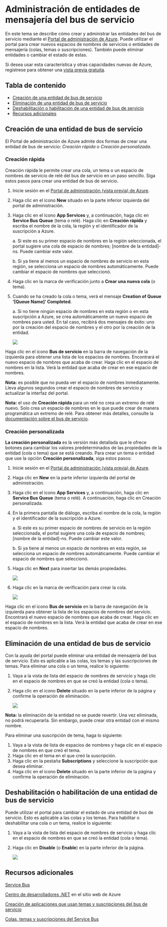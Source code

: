 <properties linkid="service-bus-manage-messaging-entitites" urlDisplayName="Traffic Manager" pageTitle="Manage Service Bus Messaging Entities - Azure" metaKeywords="" description="Learn how to create and manage your Service Bus entities using the Azure Management Portal." metaCanonical="" disqusComments="1" umbracoNaviHide="1" services="service-bus" documentationCenter="" title="How to Manage Service Bus Messaging Entities" authors="" solutions="" />

Administración de entidades de mensajería del bus de servicio
=============================================================

En este tema se describe cómo crear y administrar las entidades del bus de servicio mediante el [Portal de administración de Azure](http://manage.windowsazure.com). Puede utilizar el portal para crear nuevos espacios de nombres de servicios o entidades de mensajería (colas, temas o suscripciones). También puede eliminar entidades o cambiar el estado de estas.

Si desea usar esta característica y otras capacidades nuevas de Azure, regístrese para obtener una [vista previa gratuita](https://account.windowsazure.com/PreviewFeatures).

Tabla de contenido
------------------

-   [Creación de una entidad de bus de servicio](#create)
-   [Eliminación de una entidad de bus de servicio](#delete)
-   [Deshabilitación o habilitación de una entidad de bus de servicio](#disableenable)
-   [Recursos adicionales](#seealso)

Creación de una entidad de bus de servicio
------------------------------------------

El Portal de administración de Azure admite dos formas de crear una entidad de bus de servicio: *Creación rápida* o *Creación personalizada*.

### Creación rápida

Creación rápida le permite crear una cola, un tema o un espacio de nombres de servicio de relé del bus de servicio en un paso sencillo. Siga estos pasos para crear una entidad de bus de servicio.

1.  Inicie sesión en el [Portal de administración (vista previa) de Azure](http://manage.windowsazure.com).
2.  Haga clic en el icono **New** situado en la parte inferior izquierda del portal de administración.
3.  Haga clic en el icono **App Services** y, a continuación, haga clic en **Service Bus Queue** (tema o relé). Haga clic en **Creación rápida** y escriba el nombre de la cola, la región y el identificador de la suscripción a Azure.

    a. Si este es su primer espacio de nombres en la región seleccionada, el portal sugiere una cola de espacio de nombres; [nombre de la entidad]-ns. Puede cambiar este valor.

    b. Si ya tiene al menos un espacio de nombres de servicio en esta región, se selecciona un espacio de nombres automáticamente. Puede cambiar el espacio de nombres que seleccionó.

4.  Haga clic en la marca de verificación junto a **Crear una nueva cola** (o tema).
5.  Cuando se ha creado la cola o tema, verá el mensaje **Creation of Queue ‘[Queue Name]’ Completed**.

    a. Si no tiene ningún espacio de nombres en esta región o en esta suscripción a Azure, se crea automáticamente un nuevo espacio de nombres para usted. En tal caso, recibirá dos mensajes de éxito: uno por la creación del espacio de nombres y el otro por la creación de la entidad.

    ![](./media/service-bus-manage-message-entities/QueueQuickCreate.png)

Haga clic en el icono **Bus de servicio** en la barra de navegación de la izquierda para obtener una lista de los espacios de nombres. Encontrará el nuevo espacio de nombres que acaba de crear. Haga clic en el espacio de nombres en la lista. Verá la entidad que acaba de crear en ese espacio de nombres.

**Nota:** es posible que no pueda ver el espacio de nombres inmediatamente. Lleva algunos segundos crear el espacio de nombres de servicio y actualizar la interfaz del portal.

**Nota:** el uso de **Creación rápida** para un relé no crea un extremo de relé nuevo. Solo crea un espacio de nombres en le que puede crear de manera programática un extremo de relé. Para obtener más detalles, consulte la [documentación sobre el bus de servicio](http://www.windowsazure.com/es-es/develop/net/how-to-guides/service-bus-relay/).

### Creación personalizada

**La creación personalizada** es la versión más detallada que le ofrece botones para cambiar los valores predeterminados de las propiedades de la entidad (cola o tema) que se está creando. Para crear un tema o entidad que use la opción **Creación personalizada**, siga estos pasos:

1.  Inicie sesión en el [Portal de administración (vista previa) de Azure](http://manage.windowsazure.com).
2.  Haga clic en **New** en la parte inferior izquierda del portal de administración.
3.  Haga clic en el icono **App Services** y, a continuación, haga clic en **Service Bus Queue** (tema o relé). A continuación, haga clic en Creación personalizada.
4.  En la primera pantalla de diálogo, escriba el nombre de la cola, la región y el identificador de la suscripción a Azure.

    a. Si este es su primer espacio de nombres de servicio en la región seleccionada, el portal sugiere una cola de espacio de nombres; [nombre de la entidad]-ns. Puede cambiar este valor.

    b. Si ya tiene al menos un espacio de nombres en esta región, se selecciona un espacio de nombres automáticamente. Puede cambiar el espacio de nombres que seleccionó.

5.  Haga clic en **Next** para insertar las demás propiedades.

    ![](./media/service-bus-manage-message-entities/AddQueue1.png)

6.  Haga clic en la marca de verificación para crear la cola.

    ![](./media/service-bus-manage-message-entities/ConfigureQueue.png)

Haga clic en el icono **Bus de servicio** en la barra de navegación de la izquierda para obtener la lista de los espacios de nombres del servicio. Encontrará el nuevo espacio de nombres que acaba de crear. Haga clic en el espacio de nombres en la lista. Verá la entidad que acaba de crear en ese espacio de nombres.

Eliminación de una entidad de bus de servicio
---------------------------------------------

Con la ayuda del portal puede eliminar una entidad de mensajería del bus de servicio. Esto es aplicable a las colas, los temas y las suscripciones de temas. Para eliminar una cola o un tema, realice lo siguiente:

1.  Vaya a la vista de lista del espacio de nombres de servicio y haga clic en el espacio de nombres en que se creó la entidad (cola o tema).
2.  Haga clic en el icono **Delete** situado en la parte inferior de la página y confirme la operación de eliminación.

    ![](./media/service-bus-manage-message-entities/DeleteEntity.png)

**Nota:** la eliminación de la entidad no se puede revertir. Una vez eliminada, no podrá recuperarla. Sin embargo, puede crear otra entidad con el mismo nombre.

Para eliminar una suscripción de tema, haga lo siguiente:

1.  Vaya a la vista de lista de espacios de nombres y haga clic en el espacio de nombres en que creó el tema.
2.  Haga clic en el tema en el que creó la suscripción.
3.  Haga clic en la pestaña **Subscriptions** y seleccione la suscripción que desea eliminar.
4.  Haga clic en el icono **Delete** situado en la parte inferior de la página y confirme la operación de eliminación.

Deshabilitación o habilitación de una entidad de bus de servicio
----------------------------------------------------------------

Puede utilizar el portal para cambiar el estado de una entidad de bus de servicio. Esto es aplicable a las colas y los temas. Para habilitar o deshabilitar una cola o un tema, realice lo siguiente:

1.  Vaya a la vista de lista del espacio de nombres de servicio y haga clic en el espacio de nombres en que se creó la entidad (cola o tema).
2.  Haga clic en **Disable** (o **Enable**) en la parte inferior de la página.

    ![](./media/service-bus-manage-message-entities/DisableEnable.png)

Recursos adicionales
--------------------

[Service Bus](http://go.microsoft.com/fwlink/?LinkId=266834)

[Centro de desarrolladores .NET](http://go.microsoft.com/fwlink/?LinkID=262187) en el sitio web de Azure

[Creación de aplicaciones que usan temas y suscripciones del bus de servicio](http://go.microsoft.com/fwlink/?LinkId=264293)

[Colas, temas y suscripciones del Service Bus](http://go.microsoft.com/fwlink/?LinkId=264291)

